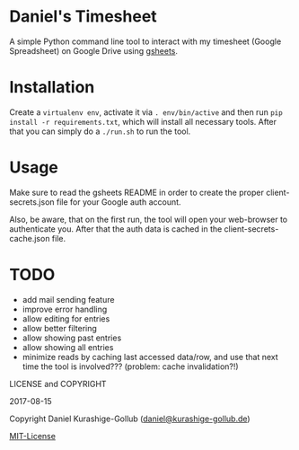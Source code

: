 # Daniel's Timesheet


A simple Python command line tool to interact with my timesheet (Google Spreadsheet) on Google Drive using [gsheets](https://github.com/xflr6/gsheets).


# Installation
Create a `virtualenv env`, activate it via `. env/bin/active` and then run `pip install -r requirements.txt`, which will install all necessary tools. After that you can simply do a `./run.sh` to run the tool.


# Usage

Make sure to read the gsheets README in order to create the proper client-secrets.json file for your Google auth account.

Also, be aware, that on the first run, the tool will open your web-browser to authenticate you. After that the auth data is cached in the client-secrets-cache.json file.


# TODO

- add mail sending feature
- improve error handling
- allow editing for entries
- allow better filtering
- allow showing past entries
- allow showing all entries
- minimize reads by caching last accessed data/row, and use that next time the tool is involved??? (problem: cache invalidation?!)


LICENSE and COPYRIGHT

2017-08-15

Copyright Daniel Kurashige-Gollub (daniel@kurashige-gollub.de)


[MIT-License](LICENSE.md)
